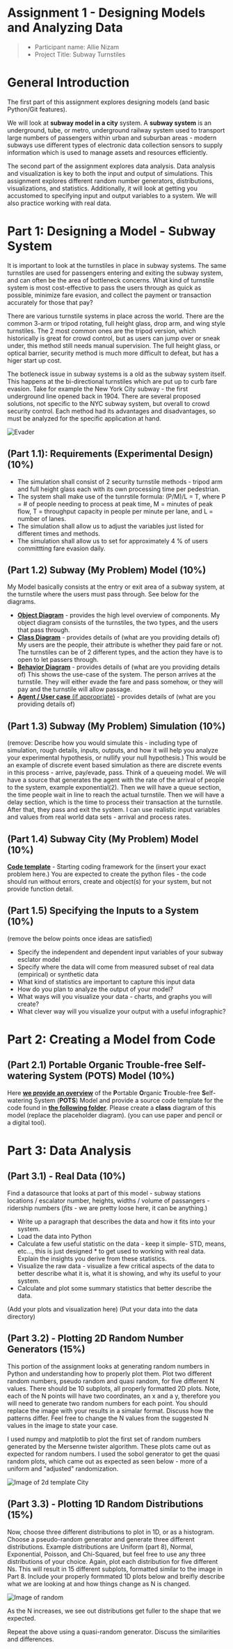 # Assignment 1 - Designing Models and Analyzing Data

> * Participant name: Allie Nizam
> * Project Title: Subway Turnstiles

# General Introduction

The first part of this assignment explores designing models (and basic Python/Git features). 

We will look at **subway model in a city** system. A **subway system** is an underground, tube, or metro, underground railway system used to transport large numbers of passengers within urban and suburban areas - modern subways use different types of electronic data collection sensors to supply information which is used to manage assets and resources efficiently. 

The second part of the assignment explores data analysis. Data analysis and visualization is key to both the input and output of simulations. This assignment explores different random number generators, distributions, visualizations, and statistics. Additionally, it will look at getting you accustomed to specifying input and output variables to a system. We will also practice working with real data.


# Part 1: Designing a Model - Subway System

It is important to look at the turnstiles in place in subway systems. The same turnstiles are used for passengers entering and exiting the subway system, and can often be the area of bottleneck concerns. What kind of turnstile system is most cost-effective to pass the users through as quick as possible, minimize fare evasion, and collect the payment or transaction accurately for those that pay?

There are various turnstile systems in place across the world. There are the common 3-arm or tripod rotating, full height glass, drop arm, and wing style turnstiles. The 2 most common ones are the tripod version, which historically is great for crowd control, but as users can jump over or sneak under, this method still needs manual supervision. The full height glass, or optical barrier, security method is much more difficult to defeat, but has a higer start up cost.

The botleneck issue in subway systems is a old as the subway system itself. This happens at the bi-directional turnstiles which are put up to curb fare evasion. Take for example the New York City subway - the first underground line opened back in 1904. There are several proposed solutions, not specific to the NYC subway system, but overall to crowd security control. Each method had its advantages and disadvantages, so must be analyzed for the specific application at hand.

![Evader](images/evader.jpg)

## (Part 1.1): Requirements (Experimental Design) **(10%)**

* The simulation shall consist of 2 security turnstile methods - tripod arm and full height glass each with its own processing time per pedestrian.
* The system shall make use of the tunrstile formula: (P/M)/L = T, where P = # of people needing to process at peak time, M = minutes of peak flow, T = throughput capacity in people per minute per lane, and L = number of lanes.
* The simulation shall allow us to adjust the variables just listed for different times and methods.
* The simulation shall allow us to set for approximately 4 % of users committting fare evasion daily.

## (Part 1.2) Subway (My Problem) Model **(10%)**

My Model basically consists at the entry or exit area of a subway system, at the turnstile where the users must pass through. See below for the diagrams.

* [**Object Diagram**](model/object_diagram.md) - provides the high level overview of components. My object diagram consists of the turnstiles, the two types, and the users that pass through.
* [**Class Diagram**](model/class_diagram.md) - provides details of (what are you providing details of) My users are the people, their attribute is whether they paid fare or not. The turnstiles can be of 2 different types, and the action they have is to open to let passers through.
* [**Behavior Diagram**](model/behavior_diagram.md) - provides details of (what are you providing details of) This shows the use-case of the system. The person arrives at the turnstile. They will either evade the fare and pass somehow, or they will pay and the turnstile will allow passage.
* [**Agent / User case** (if appropriate)](model/agent_usecase_diagram.md) - provides details of (what are you providing details of)

## (Part 1.3) Subway (My Problem) Simulation **(10%)**

(remove: Describe how you would simulate this - including type of simulation, rough details, inputs, outputs, and how it will help you analyze your experimental hypothesis, or nullify your null hypothesis.)
This would be an example of discrete event based simulation as there are discrete events in this process - arrive, pay/evade, pass. Think of a queueing model. We will have a source that generates the agent with the rate of the arrival of people to the system, example exponential(2). Then we will have a queue section, the time people wait in line to reach the actual turnstile. Then we will have a delay section, which is the time to process their transaction at the turnstile. After that, they pass and exit the system. I can use realistic input variables and values from real world data sets - arrival and process rates. 


## (Part 1.4) Subway City (My Problem) Model **(10%)**
[**Code template**](code/README.md) - Starting coding framework for the (insert your exact problem here.)
You are expected to create the python files - the code should run without errors, create and object(s) for your system, but not provide function detail.



## (Part 1.5) Specifying the Inputs to a System **(10%)**

(remove the below points once ideas are satisfied)
* Specify the independent and dependent input variables of your subway esclator model
* Specify where the data will come from measured subset of real data (empirical) or synthetic data
* What kind of statistics are important to capture this input data
* How do you plan to analyze the output of your model?
* What ways will you visualize your data - charts, and graphs you will create?
* What clever way will you visualize your output with a useful infographic?



# Part 2: Creating a Model from Code

## (Part 2.1) **P**ortable **O**rganic **T**rouble-free **S**elf-watering System (**POTS**) Model **(10%)**
Here [**we provide an overview**](code/POTS_system/README.md) of the **P**ortable **O**rganic **T**rouble-free **S**elf-watering System (**POTS**) Model and provide a source code template for the code found in  [**the following folder**](code/POTS_system/). Please create a **class** diagram of this model (replace the placeholder diagram). (you can use paper and pencil or a digital tool).



# Part 3: Data Analysis

## (Part 3.1) - Real Data **(10%)**

Find a datasource that looks at part of this model - subway stations locations / escalator number, heights, widths / volume of passangers - ridership numbers   (*fits* - we are pretty loose here, it can be anything.)

* Write up a paragraph that describes the data and how it fits into your system.
* Load the data into Python
* Calculate a few useful statistic on the data - keep it simple- STD, means, etc..., this is just designed * to get used to working with real data. Explain the insights you derive from these statistics.
* Visualize the raw data - visualize a few critical aspects of the data to better describe what it is, what it is showing, and why its useful to your system.
* Calculate and plot some summary statistics that better describe the data.

(Add your plots and visualization here)
(Put your data into the data directory)


## (Part 3.2) -  Plotting 2D Random Number Generators **(15%)**

This portion of the assignment looks at generating random numbers in Python and understanding how to properly plot them. Plot two different random numbers, pseudo random and quasi random, for five different N values. There should be 10 subplots, all properly formatted 2D plots. Note, each of the N points will have two coordinates, an x and a y, therefore you will need to generate two random numbers for each point. You should replace the image with your results in a simalar format. Discuss how the patterns differ. Feel free to change the N values from the suggested N values in the image to state your case.

I used numpy and matplotlib to plot the first set of random numbers generated by the Mersenne twister algorithm. These plots came out as expected for random numbers. I used the sobol generator to get the quasi random plots, which came out as expected as seen below - more of a uniform and "adjusted" randomization.

![Image of 2d template City](images/2Dtemplate.png)


## (Part 3.3) -  Plotting 1D Random Distributions **(15%)**

Now, choose three different distributions to plot in 1D, or as a histogram. Choose a pseudo-random generator and generate three different distributions. Example distributions are Uniform (part 8), Normal, Exponential, Poisson, and Chi-Squared, but feel free to use any three distributions of your choice. Again, plot each distribution for five different Ns. This will result in 15 different subplots, formatted similar to the image in Part 8. Include your properly formmated 1D plots below and breifly describe what we are looking at and how things change as N is changed.

![Image of random](images/random3_4.png)

As the N increases, we see out distributions get fuller to the shape that we expected.

Repeat the above using a quasi-random generator. Discuss the similarities and differences.
